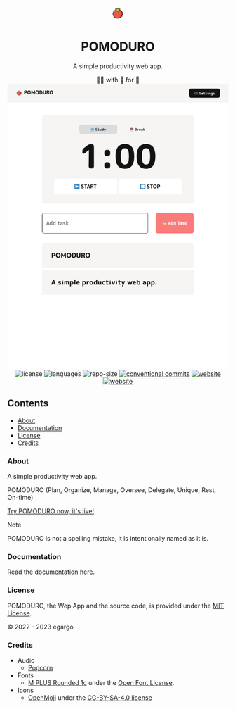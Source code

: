 <div align="center">
    <img alt="pomoDuro" src="./res/icons/pomoduro.svg" height='32'/>
    <h1>POMODURO</h1>
    <p>A simple productivity web app.</p>
        &#x1F468;&#x200D;&#x1F4BB; with &#x1F90D; for &#x1F41D;
        <a target="blank" rel="noopener noreferrer" href="https://egargo.github.io/pomoduro"><img src="./preview.png" alt="pomoDuro">
    </a>
    <div>
        <img alt="license" src="https://img.shields.io/github/license/egargo/pomoduro?labelColor=white&color=fb7b7b&style=for-the-badge"/>
        <img alt="languages" src="https://img.shields.io/github/languages/top/egargo/pomoduro?labelColor=white&color=fb7b7b&style=for-the-badge"/>
        <img alt="repo-size" src="https://img.shields.io/github/repo-size/egargo/pomoduro?labelColor=white&color=fb7b7b&style=for-the-badge"/>
        <a rel="noopener noreferrer" href="https://conventionalcommits.org"><img alt="conventional commits" src="https://img.shields.io/badge/Conventional%20Commits-1.0.0-%23FE5196?labelColor=white&color=fb7b7b&style=for-the-badge"></a>
        <a rel="noopener noreferrer" href="https://pomoduro.vercel.app/"><img alt="website" src="https://img.shields.io/website?label=vercel&labelColor=white&down_color=red&down_message=down&up_color=fb7b7b&up_message=up&url=https://pomoduro.vercel.app/?&style=for-the-badge"/></a>
        <a rel="noopener noreferrer" href="https://egargo.github.io/pomoduro/"><img alt="website" src="https://img.shields.io/website?label=github%20pages&labelColor=white&down_color=red&down_message=down&up_color=fb7b7b&up_message=up&url=https://egargo.github.io/pomoduro/?&style=for-the-badge"/></a>
    </div>
</div>

## Contents

-   [About](#contents)
-   [Documentation](#documentation)
-   [License](#license)
-   [Credits](#credits)

### About

A simple productivity web app.

POMODURO (Plan, Organize, Manage, Oversee, Delegate, Unique, Rest, On-time)

[Try POMODURO now, it's live!](https://pomoduro.vercel.app/)

> [!NOTE]
> POMODURO is not a spelling mistake, it is intentionally named as it is.

### Documentation

Read the documentation [here](./DOCS.md).

### License

POMODURO, the Wep App and the source code, is provided under the [MIT License](./LICENSE).

&copy; 2022 - 2023 egargo

### Credits

-   Audio
    -   [Popcorn](https://www.zedge.net/ringtone/ed961a26-834d-4c90-b989-3e58f3b6de65)
-   Fonts
    -   [M PLUS Rounded 1c](https://fonts.google.com/specimen/M+PLUS+Rounded+1c/about?query=M+Plus+Rounded) under the [Open Font License](https://scripts.sil.org/cms/scripts/page.php?site_id=nrsi&id=OFL).
-   Icons
    -   [OpenMoji](https://github.com/hfg-gmuend/openmoji) under the [CC-BY-SA-4.0 license](https://github.com/hfg-gmuend/openmoji/blob/master/LICENSE.txt)
